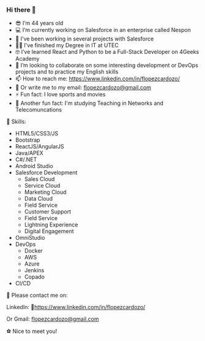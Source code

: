 ### Hi there 👋

- 😎 I’m 44 years old
- 💻 I’m currently working on Salesforce in an enterprise called Nespon
- 🥳 I've been working in several projects with Salesforce
- 👨‍🎓 I've finished my Degree in IT at UTEC
- 🤓 I’ve learned React and Python to be a Full-Stack Developer on 4Geeks Academy
- 👯 I’m looking to collaborate on some interesting development or DevOps projects and to practice my English skills
- 📫 How to reach me: https://www.linkedin.com/in/flopezcardozo/
- 📝 Or write me to my email: flopezcardozo@gmail.com
- ⚡ Fun fact: I love sports and movies
- 🤔 Another fun fact: I'm studying Teaching in Networks and Telecomuncations

🚀 Skills:

- HTML5/CSS3/JS
- Bootstrap
- ReactJS/AngularJS
- Java/APEX
- C#/.NET
- Android Studio
- Salesforce Development
  - Sales Cloud
  - Service Cloud
  - Marketing Cloud
  - Data Cloud
  - Field Service
  - Customer Support
  - Field Service
  - Lightning Experience
  - Digital Engagement
- OmniStudio
- DevOps
  - Docker
  - AWS
  - Azure
  - Jenkins
  - Copado
- CI/CD

<!-- Start Actividad Reciente-->

<!-- End Actividad Reciente-->

📲 Please contact me on:

LinkedIn: 🔗https://www.linkedin.com/in/flopezcardozo/

Or Gmail: flopezcardozo@gmail.com

⚽ Nice to meet you!
